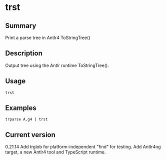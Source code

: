 # trst

## Summary

Print a parse tree in Antlr4 ToStringTree()

## Description

Output tree using the Antlr runtime ToStringTree().

## Usage

    trst

## Examples

    trparse A.g4 | trst

## Current version

0.21.14 Add trglob for platform-independent "find" for testing. Add Antlr4ng target, a new Antlr4 tool and TypeScript runtime.
